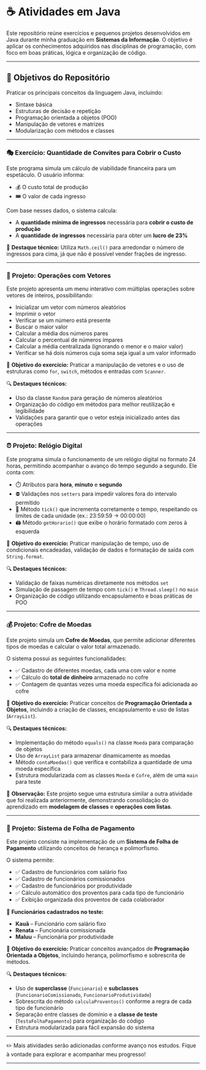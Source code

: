 # ☕ Atividades em Java

Este repositório reúne exercícios e pequenos projetos desenvolvidos em Java durante minha graduação em **Sistemas da Informação**. O objetivo é aplicar os conhecimentos adquiridos nas disciplinas de programação, com foco em boas práticas, lógica e organização de código.

---

## 🎯 Objetivos do Repositório

Praticar os principais conceitos da linguagem Java, incluindo:

* Sintaxe básica
* Estruturas de decisão e repetição
* Programação orientada a objetos (POO)
* Manipulação de vetores e matrizes
* Modularização com métodos e classes

---

### 🎭 Exercício: Quantidade de Convites para Cobrir o Custo

Este programa simula um cálculo de viabilidade financeira para um espetáculo. O usuário informa:

* 💰 O custo total de produção
* 🎟️ O valor de cada ingresso

Com base nesses dados, o sistema calcula:

* A **quantidade mínima de ingressos** necessária para **cobrir o custo de produção**
* A **quantidade de ingressos** necessária para obter um **lucro de 23%**

📌 **Destaque técnico:**
Utiliza `Math.ceil()` para arredondar o número de ingressos para cima, já que não é possível vender frações de ingresso.

---

### 🧮 Projeto: Operações com Vetores

Este projeto apresenta um menu interativo com múltiplas operações sobre vetores de inteiros, possibilitando:

* Inicializar um vetor com números aleatórios
* Imprimir o vetor
* Verificar se um número está presente
* Buscar o maior valor
* Calcular a média dos números pares
* Calcular o percentual de números ímpares
* Calcular a média centralizada (ignorando o menor e o maior valor)
* Verificar se há dois números cuja soma seja igual a um valor informado

🧠 **Objetivo do exercício:**
Praticar a manipulação de vetores e o uso de estruturas como `for`, `switch`, métodos e entradas com `Scanner`.

🔍 **Destaques técnicos:**

* Uso da classe `Random` para geração de números aleatórios
* Organização do código em métodos para melhor reutilização e legibilidade
* Validações para garantir que o vetor esteja inicializado antes das operações

---

### ⏰ Projeto: Relógio Digital

Este programa simula o funcionamento de um relógio digital no formato 24 horas, permitindo acompanhar o avanço do tempo segundo a segundo. Ele conta com:

* ⏱️ Atributos para **hora**, **minuto** e **segundo**
* ⛔ Validações nos `setters` para impedir valores fora do intervalo permitido
* 🔄 Método `tick()` que incrementa corretamente o tempo, respeitando os limites de cada unidade (ex.: 23:59:59 → 00:00:00)
* 🖨️ Método `getHorario()` que exibe o horário formatado com zeros à esquerda

🧠 **Objetivo do exercício:**
Praticar manipulação de tempo, uso de condicionais encadeadas, validação de dados e formatação de saída com `String.format`.

🔍 **Destaques técnicos:**

* Validação de faixas numéricas diretamente nos métodos `set`
* Simulação de passagem de tempo com `tick()` e `Thread.sleep()` no `main`
* Organização de código utilizando encapsulamento e boas práticas de POO

---

### 💰 Projeto: Cofre de Moedas

Este projeto simula um **Cofre de Moedas**, que permite adicionar diferentes tipos de moedas e calcular o valor total armazenado.

O sistema possui as seguintes funcionalidades:

* ✅ Cadastro de diferentes moedas, cada uma com valor e nome
* ✅ Cálculo do **total de dinheiro** armazenado no cofre
* ✅ Contagem de quantas vezes uma moeda específica foi adicionada ao cofre

🧠 **Objetivo do exercício:**
Praticar conceitos de **Programação Orientada a Objetos**, incluindo a criação de classes, encapsulamento e uso de listas (`ArrayList`).

🔍 **Destaques técnicos:**

* Implementação do método `equals()` na classe `Moeda` para comparação de objetos
* Uso de `ArrayList` para armazenar dinamicamente as moedas
* Método `contaMoedas()` que verifica e contabiliza a quantidade de uma moeda específica
* Estrutura modularizada com as classes `Moeda` e `Cofre`, além de uma `main` para teste

📌 **Observação:**
Este projeto segue uma estrutura similar a outra atividade que foi realizada anteriormente, demonstrando consolidação do aprendizado em **modelagem de classes** e **operações com listas**.

---

### 🧾 Projeto: Sistema de Folha de Pagamento

Este projeto consiste na implementação de um **Sistema de Folha de Pagamento** utilizando conceitos de herança e polimorfismo.

O sistema permite:

* ✅ Cadastro de funcionários com salário fixo
* ✅ Cadastro de funcionários comissionados
* ✅ Cadastro de funcionários por produtividade
* ✅ Cálculo automático dos proventos para cada tipo de funcionário
* ✅ Exibição organizada dos proventos de cada colaborador

👥 **Funcionários cadastrados no teste:**

* **Kauã** – Funcionário com salário fixo
* **Renata** – Funcionária comissionada
* **Maluu** – Funcionária por produtividade

🧠 **Objetivo do exercício:**
Praticar conceitos avançados de **Programação Orientada a Objetos**, incluindo herança, polimorfismo e sobrescrita de métodos.

🔍 **Destaques técnicos:**

* Uso de **superclasse** (`Funcionario`) e **subclasses** (`FuncionarioComissionado`, `FuncionarioProdutividade`)
* Sobrescrita do método `calculaProventos()` conforme a regra de cada tipo de funcionário
* Separação entre classes de domínio e a **classe de teste** (`TestaFolhaPagamento`) para organização do código
* Estrutura modularizada para fácil expansão do sistema

---

✏️ Mais atividades serão adicionadas conforme avanço nos estudos.
Fique à vontade para explorar e acompanhar meu progresso!

---
